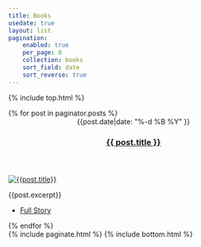 ```yaml
---
title: Books
usedate: true
layout: list
pagination:
    enabled: true
    per_page: 8
    collection: books
    sort_field: date
    sort_reverse: true
---
```

{% include top.html %}
<section class="posts">
	{% for post in paginator.posts %}<article>
	<header>
		<span class="date">{{post.date|date: "%-d %B %Y" }}</span>
		<h3><a href="{{ post.url }}">{{ post.title }}</a></h3>
	</header>
	<a href="{{post.url}}" class="image fit"><img src="{{post.image}}" alt="{{post.title}}" /></a>
	<p>{{post.excerpt}}</p>
	<ul class="actions">
		<li><a href="{{post.url}}" class="button">Full Story</a></li>
	</ul>
	</article>{% endfor %}
</section>
{% include paginate.html %}
{% include bottom.html %}
